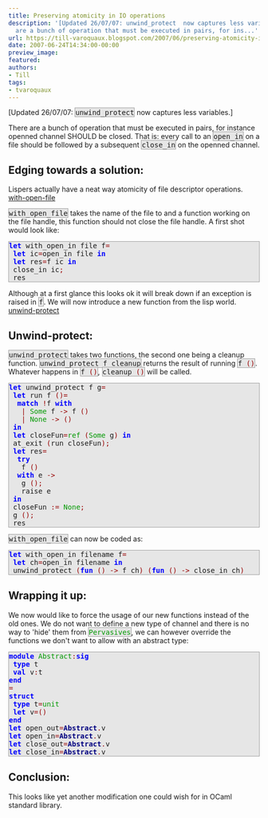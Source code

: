 ```yaml
---
title: Preserving atomicity in IO operations
description: '[Updated 26/07/07: unwind_protect  now captures less variables.]      There
  are a bunch of operation that must be executed in pairs, for ins...'
url: https://till-varoquaux.blogspot.com/2007/06/preserving-atomicity-in-io-operations.html
date: 2007-06-24T14:34:00-00:00
preview_image:
featured:
authors:
- Till
tags:
- tvaroquaux
---
```


<p>[Updated 26/07/07: <span style="background:#e6e6e6;border:1px solid #a0a0a0;"><tt>unwind_protect</tt></span> now captures less variables.]</p>
    <p>There are a bunch of operation that must be executed in pairs, for instance openned channel SHOULD be closed. That is: every call to an <span style="background:#e6e6e6;border:1px solid #a0a0a0;"><tt>open_in</tt></span> on a file should be followed by a subsequent <span style="background:#e6e6e6;border:1px solid #a0a0a0;"><tt>close_in</tt></span> on the openned channel.</p>
    <h2>Edging towards a solution:</h2>
    <p>Lispers actually have a neat way atomicity of file descriptor operations. <a href="http://www.cs.queensu.ca/software_docs/gnudev/gcl-ansi/gcl_1192.html" class="externalLink">with-open-file</a></p>
    <p><span style="background:#e6e6e6;border:1px solid #a0a0a0;"><tt>with_open_file</tt></span> takes the name of the file to and a function working on the file handle, this function should not close the file handle. A first shot would look like:</p>
    <div style="background:#e6e6e6;border:1px solid #a0a0a0;">
      <tt><span style="font-weight: bold"><span style="color: #0000FF">let</span></span>&nbsp;with_open_in&nbsp;file&nbsp;f<span style="color: #990000">=</span><br/>&nbsp;<span style="font-weight: bold"><span style="color: #0000FF">let</span></span>&nbsp;ic<span style="color: #990000">=</span>open_in&nbsp;file&nbsp;<span style="font-weight: bold"><span style="color: #0000FF">in</span></span><br/>&nbsp;<span style="font-weight: bold"><span style="color: #0000FF">let</span></span>&nbsp;res<span style="color: #990000">=</span>f&nbsp;ic&nbsp;<span style="font-weight: bold"><span style="color: #0000FF">in</span></span><br/>&nbsp;close_in&nbsp;ic<span style="color: #990000">;</span><br/>&nbsp;res</tt>
    </div>
    <p>Although at a first glance this looks ok it will break down if an exception is raised in <span style="background:#e6e6e6;border:1px solid #a0a0a0;"><tt>f</tt></span>. We will now introduce a new function from the lisp world. <a href="http://www.cs.queensu.ca/software_docs/gnudev/gcl-ansi/gcl_385.html" class="externalLink">unwind-protect</a></p>
    <h2>Unwind-protect:</h2>
    <p><span style="background:#e6e6e6;border:1px solid #a0a0a0;"><tt>unwind_protect</tt></span> takes two functions, the second one being a cleanup function. <span style="background:#e6e6e6;border:1px solid #a0a0a0;"><tt>unwind_protect&nbsp;f&nbsp;cleanup</tt></span> returns the result of running <span style="background:#e6e6e6;border:1px solid #a0a0a0;"><tt>f&nbsp;<span style="color: #990000">()</span></tt></span>. Whatever happens in <span style="background:#e6e6e6;border:1px solid #a0a0a0;"><tt>f&nbsp;<span style="color: #990000">()</span></tt></span>, <span style="background:#e6e6e6;border:1px solid #a0a0a0;"><tt>cleanup&nbsp;<span style="color: #990000">()</span></tt></span> will be called.</p>
    <div style="background:#e6e6e6;border:1px solid #a0a0a0;">
      <tt><span style="font-weight: bold"><span style="color: #0000FF">let</span></span>&nbsp;unwind_protect&nbsp;f&nbsp;g<span style="color: #990000">=</span><br/>&nbsp;<span style="font-weight: bold"><span style="color: #0000FF">let</span></span>&nbsp;run&nbsp;f&nbsp;<span style="color: #990000">()=</span><br/>&nbsp;&nbsp;<span style="font-weight: bold"><span style="color: #0000FF">match</span></span>&nbsp;<span style="color: #990000">!</span>f&nbsp;<span style="font-weight: bold"><span style="color: #0000FF">with</span></span><br/>&nbsp;&nbsp;&nbsp;<span style="color: #990000">|</span>&nbsp;<span style="color: #009900">Some</span>&nbsp;f&nbsp;<span style="color: #990000">-&gt;</span>&nbsp;f&nbsp;<span style="color: #990000">()</span><br/>&nbsp;&nbsp;&nbsp;<span style="color: #990000">|</span>&nbsp;<span style="color: #009900">None</span>&nbsp;<span style="color: #990000">-&gt;</span>&nbsp;<span style="color: #990000">()</span><br/>&nbsp;<span style="font-weight: bold"><span style="color: #0000FF">in</span></span><br/>&nbsp;<span style="font-weight: bold"><span style="color: #0000FF">let</span></span>&nbsp;closeFun<span style="color: #990000">=</span><span style="color: #009900">ref</span>&nbsp;<span style="color: #990000">(</span><span style="color: #009900">Some</span>&nbsp;g<span style="color: #990000">)</span>&nbsp;<span style="font-weight: bold"><span style="color: #0000FF">in</span></span><br/>&nbsp;at_exit&nbsp;<span style="color: #990000">(</span>run&nbsp;closeFun<span style="color: #990000">);</span><br/>&nbsp;<span style="font-weight: bold"><span style="color: #0000FF">let</span></span>&nbsp;res<span style="color: #990000">=</span><br/>&nbsp;&nbsp;<span style="font-weight: bold"><span style="color: #0000FF">try</span></span><br/>&nbsp;&nbsp;&nbsp;f&nbsp;<span style="color: #990000">()</span><br/>&nbsp;&nbsp;<span style="font-weight: bold"><span style="color: #0000FF">with</span></span>&nbsp;e&nbsp;<span style="color: #990000">-&gt;</span><br/>&nbsp;&nbsp;&nbsp;g&nbsp;<span style="color: #990000">();</span><br/>&nbsp;&nbsp;&nbsp;raise&nbsp;e<br/>&nbsp;<span style="font-weight: bold"><span style="color: #0000FF">in</span></span><br/>&nbsp;closeFun&nbsp;<span style="color: #990000">:=</span>&nbsp;<span style="color: #009900">None</span><span style="color: #990000">;</span><br/>&nbsp;g&nbsp;<span style="color: #990000">();</span><br/>&nbsp;res</tt>
    </div>
    <p><span style="background:#e6e6e6;border:1px solid #a0a0a0;"><tt>with_open_file</tt></span> can now be coded as:</p>
    <div style="background:#e6e6e6;border:1px solid #a0a0a0;">
      <tt><span style="font-weight: bold"><span style="color: #0000FF">let</span></span>&nbsp;with_open_in&nbsp;filename&nbsp;f<span style="color: #990000">=</span><br/>&nbsp;<span style="font-weight: bold"><span style="color: #0000FF">let</span></span>&nbsp;ch<span style="color: #990000">=</span>open_in&nbsp;filename&nbsp;<span style="font-weight: bold"><span style="color: #0000FF">in</span></span><br/>&nbsp;unwind_protect&nbsp;<span style="color: #990000">(</span><span style="font-weight: bold"><span style="color: #0000FF">fun</span></span>&nbsp;<span style="color: #990000">()</span>&nbsp;<span style="color: #990000">-&gt;</span>&nbsp;f&nbsp;ch<span style="color: #990000">)</span>&nbsp;<span style="color: #990000">(</span><span style="font-weight: bold"><span style="color: #0000FF">fun</span></span>&nbsp;<span style="color: #990000">()</span>&nbsp;<span style="color: #990000">-&gt;</span>&nbsp;close_in&nbsp;ch<span style="color: #990000">)</span></tt>
    </div>
    <h2>Wrapping it up:</h2>
    <p>We now would like to force the usage of our new functions instead of the old ones. We do not want to define a new type of channel and there is no way to 'hide' them from <span style="background:#e6e6e6;border:1px solid #a0a0a0;"><tt><span style="color: #009900">Pervasives</span></tt></span>, we can however override the functions we don't want to allow with an abstract type:</p>
    <div style="background:#e6e6e6;border:1px solid #a0a0a0;">
      <tt><span style="font-weight: bold"><span style="color: #0000FF">module</span></span>&nbsp;<span style="color: #009900">Abstract</span><span style="color: #990000">:</span><span style="font-weight: bold"><span style="color: #0000FF">sig</span></span><br/>&nbsp;<span style="font-weight: bold"><span style="color: #0000FF">type</span></span>&nbsp;t<br/>&nbsp;<span style="font-weight: bold"><span style="color: #0000FF">val</span></span>&nbsp;v<span style="color: #990000">:</span>t<br/><span style="font-weight: bold"><span style="color: #0000FF">end</span></span><br/><span style="color: #990000">=</span><br/><span style="font-weight: bold"><span style="color: #0000FF">struct</span></span><br/>&nbsp;<span style="font-weight: bold"><span style="color: #0000FF">type</span></span>&nbsp;t<span style="color: #990000">=</span><span style="color: #009900">unit</span><br/>&nbsp;<span style="font-weight: bold"><span style="color: #0000FF">let</span></span>&nbsp;v<span style="color: #990000">=()</span><br/><span style="font-weight: bold"><span style="color: #0000FF">end</span></span><br/><span style="font-weight: bold"><span style="color: #0000FF">let</span></span>&nbsp;open_out<span style="color: #990000">=</span><span style="font-weight: bold"><span style="color: #000080">Abstract</span></span><span style="color: #990000">.</span>v<br/><span style="font-weight: bold"><span style="color: #0000FF">let</span></span>&nbsp;open_in<span style="color: #990000">=</span><span style="font-weight: bold"><span style="color: #000080">Abstract</span></span><span style="color: #990000">.</span>v<br/><span style="font-weight: bold"><span style="color: #0000FF">let</span></span>&nbsp;close_out<span style="color: #990000">=</span><span style="font-weight: bold"><span style="color: #000080">Abstract</span></span><span style="color: #990000">.</span>v<br/><span style="font-weight: bold"><span style="color: #0000FF">let</span></span>&nbsp;close_in<span style="color: #990000">=</span><span style="font-weight: bold"><span style="color: #000080">Abstract</span></span><span style="color: #990000">.</span>v</tt>
    </div>
    <h2>Conclusion:</h2>
    <p>This looks like yet another modification one could wish for in OCaml standard library. </p>
